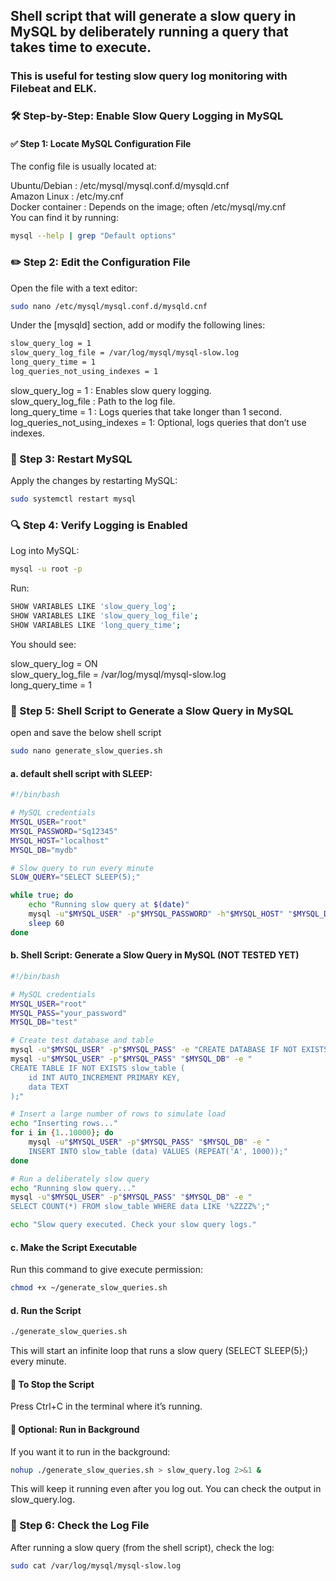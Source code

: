 ## Shell script that will generate a slow query in MySQL by deliberately running a query that takes time to execute.
### This is useful for testing slow query log monitoring with Filebeat and ELK.

### 🛠️ Step-by-Step: Enable Slow Query Logging in MySQL
#### ✅ Step 1: Locate MySQL Configuration File
The config file is usually located at:

Ubuntu/Debian    : /etc/mysql/mysql.conf.d/mysqld.cnf  
Amazon Linux     : /etc/my.cnf  
Docker container : Depends on the image; often /etc/mysql/my.cnf  
You can find it by running:
```sh
mysql --help | grep "Default options"
```

### ✏️ Step 2: Edit the Configuration File
Open the file with a text editor:
```sh
sudo nano /etc/mysql/mysql.conf.d/mysqld.cnf
```

Under the [mysqld] section, add or modify the following lines:
```sh
slow_query_log = 1
slow_query_log_file = /var/log/mysql/mysql-slow.log
long_query_time = 1
log_queries_not_using_indexes = 1
```

slow_query_log = 1     : Enables slow query logging.  
slow_query_log_file    : Path to the log file.  
long_query_time = 1    : Logs queries that take longer than 1 second.  
log_queries_not_using_indexes = 1: Optional, logs queries that don’t use indexes.

### 🔄 Step 3: Restart MySQL
Apply the changes by restarting MySQL:
```sh
sudo systemctl restart mysql
```

### 🔍 Step 4: Verify Logging is Enabled
Log into MySQL:
```sh
mysql -u root -p
```

Run:
```sh
SHOW VARIABLES LIKE 'slow_query_log';
SHOW VARIABLES LIKE 'slow_query_log_file';
SHOW VARIABLES LIKE 'long_query_time';
```

You should see:

slow_query_log = ON  
slow_query_log_file = /var/log/mysql/mysql-slow.log  
long_query_time = 1

### 🐚 Step 5:  Shell Script to Generate a Slow Query in MySQL
open and save the below shell script
```sh
sudo nano generate_slow_queries.sh
```
#### a. default shell script with SLEEP:
```sh
#!/bin/bash

# MySQL credentials
MYSQL_USER="root"
MYSQL_PASSWORD="Sq12345"
MYSQL_HOST="localhost"
MYSQL_DB="mydb"

# Slow query to run every minute
SLOW_QUERY="SELECT SLEEP(5);"

while true; do
    echo "Running slow query at $(date)"
    mysql -u"$MYSQL_USER" -p"$MYSQL_PASSWORD" -h"$MYSQL_HOST" "$MYSQL_DB" -e "$SLOW_QUERY"
    sleep 60
done
```
#### b. Shell Script: Generate a Slow Query in MySQL (NOT TESTED YET)
```sh
#!/bin/bash

# MySQL credentials
MYSQL_USER="root"
MYSQL_PASS="your_password"
MYSQL_DB="test"

# Create test database and table
mysql -u"$MYSQL_USER" -p"$MYSQL_PASS" -e "CREATE DATABASE IF NOT EXISTS $MYSQL_DB;"
mysql -u"$MYSQL_USER" -p"$MYSQL_PASS" "$MYSQL_DB" -e "
CREATE TABLE IF NOT EXISTS slow_table (
    id INT AUTO_INCREMENT PRIMARY KEY,
    data TEXT
);"

# Insert a large number of rows to simulate load
echo "Inserting rows..."
for i in {1..10000}; do
    mysql -u"$MYSQL_USER" -p"$MYSQL_PASS" "$MYSQL_DB" -e "
    INSERT INTO slow_table (data) VALUES (REPEAT('A', 1000));"
done

# Run a deliberately slow query
echo "Running slow query..."
mysql -u"$MYSQL_USER" -p"$MYSQL_PASS" "$MYSQL_DB" -e "
SELECT COUNT(*) FROM slow_table WHERE data LIKE '%ZZZZ%';"

echo "Slow query executed. Check your slow query logs."
```
#### c. Make the Script Executable
Run this command to give execute permission:
```sh
chmod +x ~/generate_slow_queries.sh
```

#### d. Run the Script
```sh
./generate_slow_queries.sh
```
This will start an infinite loop that runs a slow query (SELECT SLEEP(5);) every minute.
#### 🛑 To Stop the Script
Press Ctrl+C in the terminal where it’s running.

#### 🧪 Optional: Run in Background
If you want it to run in the background:
```sh
nohup ./generate_slow_queries.sh > slow_query.log 2>&1 &
```

This will keep it running even after you log out. You can check the output in slow_query.log.


### 📁 Step 6: Check the Log File
After running a slow query (from the shell script), check the log:
```sh
sudo cat /var/log/mysql/mysql-slow.log
```

